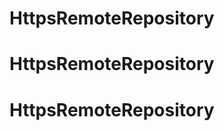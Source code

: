 # HttpsRemoteRepository
# HttpsRemoteRepository
# HttpsRemoteRepository


<head>
  
  </head>
  
<body>
  
  </body>
  
  
